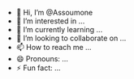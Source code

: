 - 👋 Hi, I’m @Assoumone
- 👀 I’m interested in ...
- 🌱 I’m currently learning ...
- 💞️ I’m looking to collaborate on ...
- 📫 How to reach me ...
- 😄 Pronouns: ...
- ⚡ Fun fact: ...

<!---
Assoumone/Assoumone is a ✨ special ✨ repository because its `README.md` (this file) appears on your GitHub profile.
You can click the Preview link to take a look at your changes.
--->
